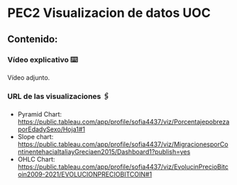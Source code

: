 # PEC2 Visualizacion de datos UOC

## Contenido:

### Vídeo explicativo ⌨️

Vídeo adjunto.

### URL de las visualizaciones 🖇️ 

* Pyramid Chart: https://public.tableau.com/app/profile/sofia4437/viz/PorcentajepobrezaporEdadySexo/Hoja1#1
* Slope chart: https://public.tableau.com/app/profile/sofia4437/viz/MigracionesporContinentehaciaItaliayGreciaen2015/Dashboard1?publish=yes
* OHLC Chart: https://public.tableau.com/app/profile/sofia4437/viz/EvolucinPrecioBitcoin2009-2021/EVOLUCIONPRECIOBITCOIN#1
